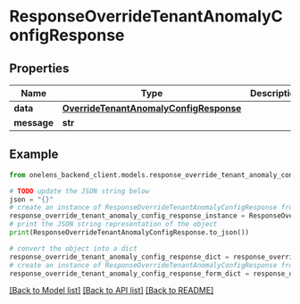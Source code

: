 # ResponseOverrideTenantAnomalyConfigResponse


## Properties

Name | Type | Description | Notes
------------ | ------------- | ------------- | -------------
**data** | [**OverrideTenantAnomalyConfigResponse**](OverrideTenantAnomalyConfigResponse.md) |  | 
**message** | **str** |  | [optional] 

## Example

```python
from onelens_backend_client.models.response_override_tenant_anomaly_config_response import ResponseOverrideTenantAnomalyConfigResponse

# TODO update the JSON string below
json = "{}"
# create an instance of ResponseOverrideTenantAnomalyConfigResponse from a JSON string
response_override_tenant_anomaly_config_response_instance = ResponseOverrideTenantAnomalyConfigResponse.from_json(json)
# print the JSON string representation of the object
print(ResponseOverrideTenantAnomalyConfigResponse.to_json())

# convert the object into a dict
response_override_tenant_anomaly_config_response_dict = response_override_tenant_anomaly_config_response_instance.to_dict()
# create an instance of ResponseOverrideTenantAnomalyConfigResponse from a dict
response_override_tenant_anomaly_config_response_form_dict = response_override_tenant_anomaly_config_response.from_dict(response_override_tenant_anomaly_config_response_dict)
```
[[Back to Model list]](../README.md#documentation-for-models) [[Back to API list]](../README.md#documentation-for-api-endpoints) [[Back to README]](../README.md)


